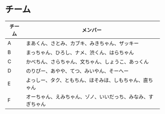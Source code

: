 # チーム

| チーム     | メンバー |
| ----------- | ------------- |
| A | まあくん、さとみ、カブキ、みきちゃん、ザッキー |
| B | まっちゃん、ひろし、ナメ、渋くん、はらちゃん |
| C | かべちん、さらちゃん、文ちゃん、しょうこ、あっくん |
| D | のりぴー、あやや、てつ、みいやん、そーへー |
| E | よっしー、タク、ともちん、ほそみほ、しもちゃん、直ちゃん |
| F | オーちゃん、えみちゃん、ゾノ、いいだっち、みなみ、すぎちゃん |